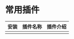 # 常用插件

| 安装 | 插件名称            | 插件介绍           |
| ---- |-----------------| ------------------ |
|      |                 |            |
